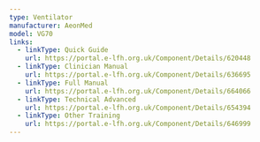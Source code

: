 ```yaml
---
type: Ventilator
manufacturer: AeonMed
model: VG70
links:
  - linkType: Quick Guide
    url: https://portal.e-lfh.org.uk/Component/Details/620448
  - linkType: Clinician Manual
    url: https://portal.e-lfh.org.uk/Component/Details/636695
  - linkType: Full Manual
    url: https://portal.e-lfh.org.uk/Component/Details/664066
  - linkType: Technical Advanced
    url: https://portal.e-lfh.org.uk/Component/Details/654394
  - linkType: Other Training
    url: https://portal.e-lfh.org.uk/Component/Details/646999
---
```

